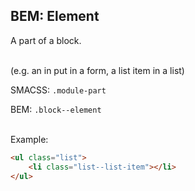 ##  BEM: Element

A part of a block.<br /><br />

(e.g. an in put in a form, a list item in a list)

SMACSS: ```.module-part```

BEM: ```.block--element```<br /><br />

Example:

```html
<ul class="list">
    <li class="list--list-item"></li>
</ul>
```
